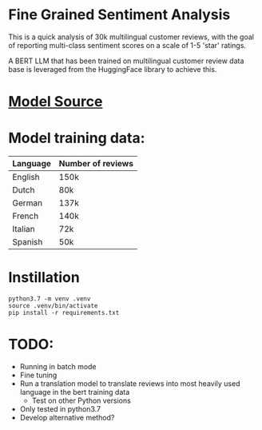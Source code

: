 # Fine Grained Sentiment Analysis

This is a quick analysis of 30k multilingual customer reviews, with the goal of reporting multi-class sentiment scores on a scale of 1-5 'star' ratings.

A BERT LLM that has been trained on multilingual customer review data base is leveraged from the HuggingFace library to achieve this.

# [Model Source](https://huggingface.co/nlptown/bert-base-multilingual-uncased-sentiment)

# Model training data:

|Language |   Number of reviews|
|---------|---------|
|English |    150k|
|Dutch |      80k|
|German |     137k|
|French |     140k|
|Italian |    72k|
|Spanish |    50k|

# Instillation

```
python3.7 -m venv .venv
source .venv/bin/activate
pip install -r requirements.txt
```

# TODO: 

* Running in batch mode
* Fine tuning
* Run a translation model to translate reviews into most heavily used language in the bert training data
  * Test on other Python versions
* Only tested in python3.7
* Develop alternative method?